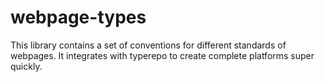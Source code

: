 # webpage-types

This library contains a set of conventions for different standards of webpages. It integrates with typerepo to create complete platforms super quickly.
